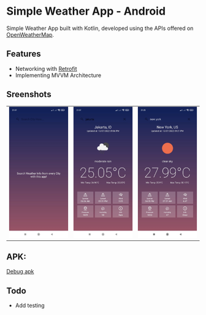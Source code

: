 # Simple Weather App - Android

Simple Weather App built with Kotlin, developed using the APIs offered on [OpenWeatherMap](https://openweathermap.org/api).

## Features

- Networking with [Retrofit](https://square.github.io/retrofit/)
- Implementing MVVM Architecture

## Sreenshots
|  |  |   |
| :---:                              | :---:                             | :---:                              |
| ![](1.jpeg)  | ![](2.jpeg) | ![](3.jpeg)  |

## APK:

  [Debug apk](https://github.com/fakhrirasyids/WeatherApp-Kotlin/blob/master/app-debug.apk)

## Todo
- Add testing
